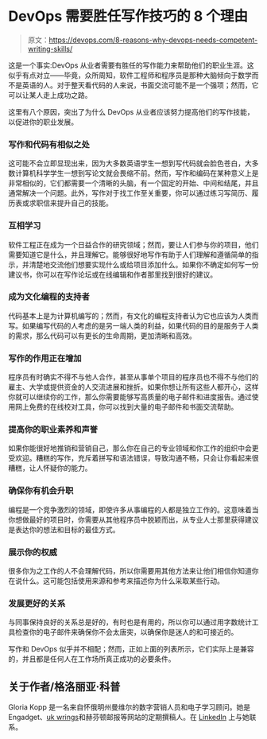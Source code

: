 # DevOps 需要胜任写作技巧的 8 个理由

> 原文：<https://devops.com/8-reasons-why-devops-needs-competent-writing-skills/>

这是一个事实:DevOps 从业者需要有胜任的写作能力来帮助他们的职业生涯。这似乎有点对立——毕竟，众所周知，软件工程师和程序员是那种大脑倾向于数学而不是英语的人。对于整天看代码的人来说，书面交流可能不是一个强项；然而，它可以让某人走上成功之路。

这里有八个原因，突出了为什么 DevOps 从业者应该努力提高他们的写作技能，以促进你的职业发展。

### 写作和代码有相似之处

这可能不会立即显现出来，因为大多数英语学生一想到写代码就会脸色苍白，大多数计算机科学学生一想到写论文就会畏缩不前。然而，写作和编码在某种意义上是非常相似的，它们都需要一个清晰的头脑，有一个固定的开始、中间和结尾，并且通常解决一个问题。此外，写作对于找工作至关重要，你可以通过练习写简历、履历表或求职信来提升自己的技能。

### 互相学习

软件工程正在成为一个日益合作的研究领域；然而，要让人们参与你的项目，他们需要知道它是什么，并且理解它。能够很好地写作有助于人们理解和遵循简单的指示，并清楚地交流他们想要实现什么或给项目添加什么。如果你不确定如何写一份建议书，你可以在写作论坛或在线编辑和作者那里找到很好的建议。

### 成为文化编程的支持者

代码基本上是为计算机编写的；然而，有文化的编程支持者认为它也应该为人类而写。如果编写代码的人考虑的是另一端人类的利益，如果代码的目的是服务于人类的需求，那么代码可以有更长的生命周期，更加清晰和高效。

### 写作的作用正在增加

程序员有时确实不得不与他人合作，甚至从事单个项目的程序员也不得不与他们的雇主、大学或提供资金的人交流进展和挫折。如果你想让所有这些人都开心，这样你就可以继续你的工作，那么你需要能够写高质量的电子邮件和进度报告。通过使用网上免费的在线校对工具，你可以找到大量的电子邮件和书面交流帮助。

### 提高你的职业素养和声誉

如果你能很好地推销和营销自己，那么你在自己的专业领域和你工作的组织中会更受欢迎。糟糕的写作，充斥着拼写和语法错误，导致沟通不畅，只会让你看起来很糟糕，让人怀疑你的能力。

### 确保你有机会升职

编程是一个竞争激烈的领域，即使许多从事编程的人都是独立工作的。这意味着当你想做最好的项目时，你需要从其他程序员中脱颖而出，从专业人士那里获得建议是表达你的想法和目标的最佳方式。

### 展示你的权威

很多你为之工作的人不会理解代码，所以你需要用其他方法来让他们相信你知道你在说什么。这可能包括使用来源和参考来描述你为什么采取某些行动。

### 发展更好的关系

与同事保持良好的关系总是好的，有时也是有用的，所以你可以通过用字数统计工具检查你的电子邮件来确保你不会太唐突，以确保你是迷人的和可接近的。

写作和 DevOps 似乎并不相配；然而，正如上面的列表所示，它们实际上是兼容的，并且都是任何人在工作场所真正成功的必要条件。

## 关于作者/格洛丽亚·科普

Gloria Kopp 是一名来自怀俄明州曼维尔的数字营销人员和电子学习顾问。她是 Engadget、[uk wrings](https://ukwritings.com/write-my-essay)和赫芬顿邮报等网站的定期撰稿人。在 [LinkedIn](https://www.linkedin.com/in/gloria-kopp-1614b3124/) 上与她联系。